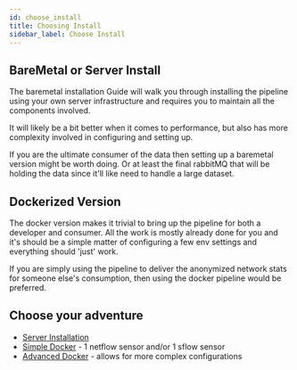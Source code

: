 ```yaml
---
id: choose_install
title: Choosing Install
sidebar_label: Choose Install
---
```


## BareMetal or Server Install

The baremetal installation Guide will walk you through installing the pipeline using your own server infrastructure and requires you to maintain all the components involved.

It will likely be a bit better when it comes to performance, but also has more complexity involved in configuring and setting up.

If you are the ultimate consumer of the data then setting up a baremetal version might be worth doing. Or at least the final rabbitMQ that will be holding the data since it'll like need to handle a large dataset.

## Dockerized Version

The docker version makes it trivial to bring up the pipeline for both a developer and consumer. All the work is mostly already done for you and it's should be a simple matter of configuring a few env settings and everything should 'just' work.

If you are simply using the pipeline to deliver the anonymized network stats for someone else's consumption, then using the docker pipeline would be preferred.

## Choose your adventure

- [Server Installation](bare_metal_install)
- [Simple Docker](docker_install_simple.md) - 1 netflow sensor and/or 1 sflow sensor
- [Advanced Docker](docker_install_advanced.md) - allows for more complex configurations
